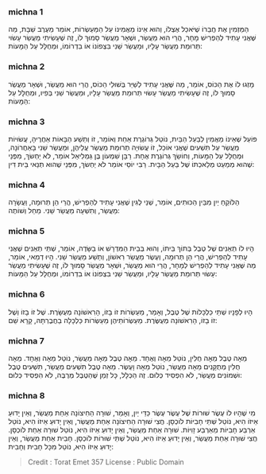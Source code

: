 
### michna 1
הַמַּזְמִין אֶת חֲבֵרוֹ שֶׁיֹּאכַל אֶצְלוֹ, וְהוּא אֵינוֹ מַאֲמִינוֹ עַל הַמַּעַשְׂרוֹת, אוֹמֵר מֵעֶרֶב שַׁבָּת, מַה שֶּׁאֲנִי עָתִיד לְהַפְרִישׁ מָחָר, הֲרֵי הוּא מַעֲשֵׂר, וּשְׁאָר מַעֲשֵׂר סָמוּךְ לוֹ, זֶה שֶׁעָשִׂיתִי מַעֲשֵׂר עָשׂוּי תְּרוּמַת מַעֲשֵׂר עָלָיו, וּמַעֲשֵׂר שֵׁנִי בִּצְפוֹנוֹ אוֹ בִדְרוֹמוֹ, וּמְחֻלָּל עַל הַמָּעוֹת:

### michna 2
מָזְגוּ לוֹ אֶת הַכּוֹס, אוֹמֵר, מַה שֶּׁאֲנִי עָתִיד לְשַׁיֵּר בְּשׁוּלֵי הַכּוֹס, הֲרֵי הוּא מַעֲשֵׂר, וּשְׁאָר מַעֲשֵׂר סָמוּךְ לוֹ, זֶה שֶׁעָשִׂיתִי מַעֲשֵׂר עָשׂוּי תְּרוּמַת מַעֲשֵׂר עָלָיו, וּמַעֲשֵׂר שֵׁנִי בְּפִיו, וּמְחֻלָּל עַל הַמָּעוֹת:

### michna 3
פּוֹעֵל שֶׁאֵינוֹ מַאֲמִין לְבַעַל הַבַּיִת, נוֹטֵל גְּרוֹגֶרֶת אַחַת וְאוֹמֵר, זוֹ וְתֵשַׁע הַבָּאוֹת אַחֲרֶיהָ, עֲשׂוּיוֹת מַעֲשֵׂר עַל תִּשְׁעִים שֶׁאֲנִי אוֹכֵל, זוֹ עֲשׂוּיָה תְרוּמַת מַעֲשֵׂר עֲלֵיהֶן, וּמַעֲשֵׂר שֵׁנִי בָּאַחֲרוֹנָה, וּמְחֻלָּל עַל הַמָּעוֹת, וְחוֹשֵׂךְ גְּרוֹגֶרֶת אֶחָת. רַבָּן שִׁמְעוֹן בֶּן גַּמְלִיאֵל אוֹמֵר, לֹא יַחְשׂךְ, מִפְּנֵי שֶׁהוּא מְמַעֵט מְלַאכְתּוֹ שֶׁל בַּעַל הַבָּיִת. רַבִּי יוֹסֵי אוֹמֵר לֹא יַחְשׂךְ, מִפְּנֵי שֶׁהוּא תְנַאי בֵּית דִּין:

### michna 4
הַלּוֹקֵחַ יַיִן מִבֵּין הַכּוּתִים, אוֹמֵר, שְׁנֵי לֻגִּין שֶׁאֲנִי עָתִיד לְהַפְרִישׁ, הֲרֵי הֵן תְּרוּמָה, וַעֲשָׂרָה מַעֲשֵׂר, וְתִשְׁעָה מַעֲשֵׂר שֵׁנִי. מֵחֵל וְשׁוֹתֶה:

### michna 5
הָיוּ לוֹ תְאֵנִים שֶׁל טֶבֶל בְּתוֹךְ בֵּיתוֹ, וְהוּא בְּבֵית הַמִּדְרָשׁ אוֹ בַשָּׂדֶה, אוֹמֵר, שְׁתֵּי תְאֵנִים שֶׁאֲנִי עָתִיד לְהַפְרִישׁ, הֲרֵי הֵן תְּרוּמָה, וְעֶשֶׂר מַעֲשֵׂר רִאשׁוֹן, וְתֵשַׁע מַעֲשֵׂר שֵׁנִי. הָיוּ דְמַאי, אוֹמֵר, מַה שֶּׁאֲנִי עָתִיד לְהַפְרִישׁ לְמָחָר, הֲרֵי הוּא מַעֲשֵׂר, וּשְׁאָר מַעֲשֵׂר סָמוּךְ לוֹ, זֶה שֶׁעָשִׂיתִי מַעֲשֵׂר עָשׂוּי תְּרוּמַת מַעֲשֵׂר עָלָיו, וּמַעֲשֵׂר שֵׁנִי בִּצְפוֹנוֹ אוֹ בִדְרוֹמוֹ, וּמְחֻלָּל עַל הַמָּעוֹת:

### michna 6
הָיוּ לְפָנָיו שְׁתֵּי כַלְכָּלוֹת שֶׁל טֶבֶל, וְאָמַר, מַעַשְׂרוֹת זוֹ בָזוֹ, הָרִאשׁוֹנָה מְעֻשָּׂרֶת. שֶׁל זוֹ בָזוֹ וְשֶׁל זוֹ בָזוֹ, הָרִאשׁוֹנָה מְעֻשֶּׂרֶת. מַעַשְׂרוֹתֵיהֶן מַעַשְׂרוֹת כַּלְכָּלָה בַחֲבֶרְתָּהּ, קָרָא שֵׁם:

### michna 7
מֵאָה טֶבֶל מֵאָה חֻלִּין, נוֹטֵל מֵאָה וְאֶחָד. מֵאָה טֶבֶל מֵאָה מַעֲשֵׂר, נוֹטֵל מֵאָה וְאֶחָד. מֵאָה חֻלִּין מְתֻקָּנִים מֵאָה מַעֲשֵׂר, נוֹטֵל מֵאָה וָעֶשֶׂר. מֵאָה טֶבֶל תִּשְׁעִים מַעֲשֵׂר, תִּשְׁעִים טֶבֶל וּשְׁמוֹנִים מַעֲשֵׂר, לֹא הִפְסִיד כְּלוּם. זֶה הַכְּלָל, כָּל זְמַן שֶׁהַטֶּבֶל מְרֻבֶּה, לֹא הִפְסִיד כְּלוּם:

### michna 8
מִי שֶׁהָיוּ לוֹ עֶשֶׂר שׁוּרוֹת שֶׁל עֶשֶׂר עֶשֶׂר כַּדֵּי יַיִן, וְאָמַר, שׁוּרָה הַחִיצוֹנָה אַחַת מַעֲשֵׂר, וְאֵין יָדוּעַ אֵיזוֹ הִיא, נוֹטֵל שְׁתֵּי חָבִיּוֹת לוֹכְסָן. חֲצִי שׁוּרָה הַחִיצוֹנָה אַחַת מַעֲשֵׂר, וְאֵין יָדוּעַ אֵיזוֹ הִיא, נוֹטֵל אַרְבַּע חָבִיּוֹת מֵאַרְבַּע זָוִיּוֹת. שׁוּרָה אַחַת מַעֲשֵׂר, וְאֵין יָדוּעַ אֵיזוֹ הִיא, נוֹטֵל שׁוּרָה אַחַת לוֹכְסָן. חֲצִי שׁוּרָה אַחַת מַעֲשֵׂר, וְאֵין יָדוּעַ אֵיזוֹ הִיא, נוֹטֵל שְׁתֵּי שׁוּרוֹת לוֹכְסָן. חָבִית אַחַת מַעֲשֵׂר, וְאֵין יָדוּעַ אֵיזוֹ הִיא, נוֹטֵל מִכָּל חָבִית וְחָבִית:

>Credit : Torat Emet 357
>License : Public Domain 